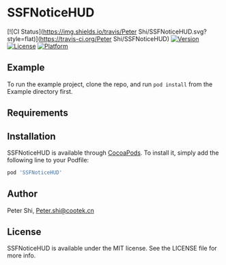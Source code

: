 # SSFNoticeHUD

[![CI Status](https://img.shields.io/travis/Peter Shi/SSFNoticeHUD.svg?style=flat)](https://travis-ci.org/Peter Shi/SSFNoticeHUD)
[![Version](https://img.shields.io/cocoapods/v/SSFNoticeHUD.svg?style=flat)](https://cocoapods.org/pods/SSFNoticeHUD)
[![License](https://img.shields.io/cocoapods/l/SSFNoticeHUD.svg?style=flat)](https://cocoapods.org/pods/SSFNoticeHUD)
[![Platform](https://img.shields.io/cocoapods/p/SSFNoticeHUD.svg?style=flat)](https://cocoapods.org/pods/SSFNoticeHUD)

## Example

To run the example project, clone the repo, and run `pod install` from the Example directory first.

## Requirements

## Installation

SSFNoticeHUD is available through [CocoaPods](https://cocoapods.org). To install
it, simply add the following line to your Podfile:

```ruby
pod 'SSFNoticeHUD'
```

## Author

Peter Shi, Peter.shi@cootek.cn

## License

SSFNoticeHUD is available under the MIT license. See the LICENSE file for more info.
